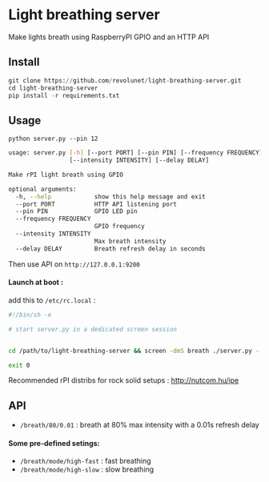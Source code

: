# Light breathing server

Make lights breath using RaspberryPI GPIO and an HTTP API

## Install

```python
git clone https://github.com/revolunet/light-breathing-server.git
cd light-breathing-server
pip install -r requirements.txt
```

## Usage

`python server.py --pin 12`

```sh
usage: server.py [-h] [--port PORT] [--pin PIN] [--frequency FREQUENCY]
                 [--intensity INTENSITY] [--delay DELAY]

Make rPI light breath using GPIO

optional arguments:
  -h, --help            show this help message and exit
  --port PORT           HTTP API listening port
  --pin PIN             GPIO LED pin
  --frequency FREQUENCY
                        GPIO frequency
  --intensity INTENSITY
                        Max breath intensity
  --delay DELAY         Breath refresh delay in seconds
```

Then use API on `http://127.0.0.1:9200` 

#### Launch at boot :

add this to `/etc/rc.local` :

```sh
#!/bin/sh -e

# start server.py in a dedicated screen session


cd /path/to/light-breathing-server && screen -dmS breath ./server.py --pin 12 --intensity 3 --delay 0.05

exit 0
```

Recommended rPI distribs for rock solid setups : http://nutcom.hu/ipe

## API

 - `/breath/80/0.01` : breath at 80% max intensity with a 0.01s refresh delay

#### Some pre-defined setings:

 - `/breath/mode/high-fast` : fast breathing
 - `/breath/mode/high-slow` : slow breathing
